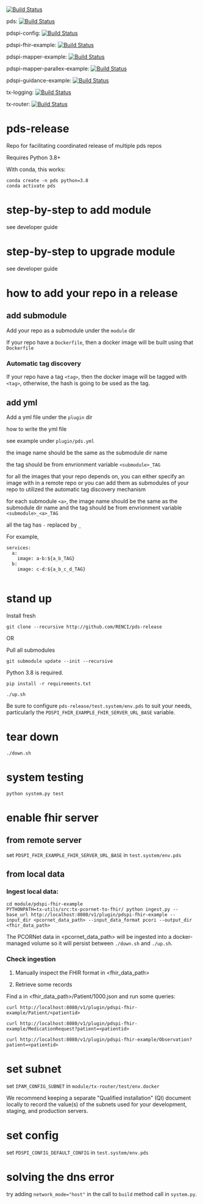 [![Build Status](https://travis-ci.com/RENCI/pds-release.svg?branch=master)](https://travis-ci.com/RENCI/pds-release)

pds: [![Build Status](https://travis-ci.com/RENCI/pds.svg?branch=master)](https://travis-ci.com/RENCI/pds)

pdspi-config: [![Build Status](https://travis-ci.com/RENCI/pdspi-config.svg?branch=master)](https://travis-ci.com/RENCI/pdspi-config)

pdspi-fhir-example: [![Build Status](https://travis-ci.com/RENCI/pdspi-fhir-example.svg?branch=master)](https://travis-ci.com/RENCI/pdspi-fhir-example)

pdspi-mapper-example: [![Build Status](https://travis-ci.com/RENCI/pdspi-mapper-example.svg?branch=master)](https://travis-ci.com/RENCI/pdspi-mapper-example)

pdspi-mapper-parallex-example: [![Build Status](https://travis-ci.com/RENCI/pdspi-mapper-parallex-example.svg?branch=master)](https://travis-ci.com/RENCI/pdspi-mapper-parallex-example)

pdspi-guidance-example: [![Build Status](https://travis-ci.com/RENCI/pdspi-guidance-example.svg?branch=master)](https://travis-ci.com/RENCI/pdspi-guidance-example)

tx-logging: [![Build Status](https://travis-ci.com/RENCI/tx-logging.svg?branch=master)](https://travis-ci.com/RENCI/tx-logging)

tx-router: [![Build Status](https://travis-ci.com/RENCI/tx-router.svg?branch=master)](https://travis-ci.com/RENCI/tx-router)


# pds-release
Repo for facilitating coordinated release of multiple pds repos

Requires Python 3.8+

With conda, this works:
```
conda create -n pds python=3.8
conda activate pds
```


# step-by-step to add module
see developer guide

# step-by-step to upgrade module
see developer guide
# how to add your repo in a release

## add submodule
Add your repo as a submodule under the `module` dir

If your repo have a `Dockerfile`, then a docker image will be built using that `Dockerfile`

### Automatic tag discovery

If your repo have a tag `<tag>`, then the docker image will be tagged with `<tag>`, otherwise, the hash is going to be used as the tag.

## add yml

Add a yml file under the `plugin` dir

how to write the yml file

see example under `plugin/pds.yml`

the image name should be the same as the submodule dir name

the tag should be from envrionment variable `<submodule>_TAG`

for all the images that your repo depends on, you can either specify an image with in a remote repo or you can add them as submodules of your repo to utilized the automatic tag discovery mechanism

for each submodule `<a>`, the image name should be the same as the submodule dir name and the tag should be from envrionment variable `<submodule>_<a>_TAG`

all the tag has `-` replaced by `_`

For example, 

```
services:
  a:
    image: a-b:${a_b_TAG}
  b:
    image: c-d:${a_b_c_d_TAG}
    
```


# stand up
Install fresh
```
git clone --recursive http://github.com/RENCI/pds-release
```

OR

Pull all submodules

```
git submodule update --init --recursive
```

Python 3.8 is required.
```
pip install -r requirements.txt
```
```
./up.sh
```
Be sure to configure `pds-release/test.system/env.pds` to suit your needs, particularly the `PDSPI_FHIR_EXAMPLE_FHIR_SERVER_URL_BASE` variable.

# tear down
```
./down.sh
```

# system testing
```
python system.py test
```

# enable fhir server

## from remote server

set `PDSPI_FHIR_EXAMPLE_FHIR_SERVER_URL_BASE` in `test.system/env.pds`

##  from local data 

### Ingest local data:

  ```
  cd module/pdspi-fhir-example
  PYTHONPATH=tx-utils/src:tx-pcornet-to-fhir/ python ingest.py --base_url http://localhost:8080/v1/plugin/pdspi-fhir-example --input_dir <pcornet_data_path> --input_data_format pcori --output_dir <fhir_data_path>
  ```
The PCORNet data in <pcornet_data_path> will be ingested into a docker-managed volume so it will persist between `./down.sh` and `./up.sh`. 

### Check ingestion

1. Manually inspect the FHIR format in <fhir_data_path>

2. Retrieve some records

Find a <patientid> in <fhir_data_path>/Patient/1000.json and run some queries:

```
curl http://localhost:8080/v1/plugin/pdspi-fhir-example/Patient/<patientid>
```

```
curl http://localhost:8080/v1/plugin/pdspi-fhir-example/MedicationRequest?patient=<patientid>
```

```
curl http://localhost:8080/v1/plugin/pdspi-fhir-example/Observation?patient=<patientid>
```


# set subnet

set `IPAM_CONFIG_SUBNET` in `module/tx-router/test/env.docker`

We recommend keeping a separate "Qualified installation" (QI) document locally to record the value(s) of the subnets used for your development, staging, and production servers. 

# set config

set `PDSPI_CONFIG_DEFAULT_CONFIG` in `test.system/env.pds`


# solving the dns error

try adding `network_mode="host"` in the call to `build` method call in `system.py`.
